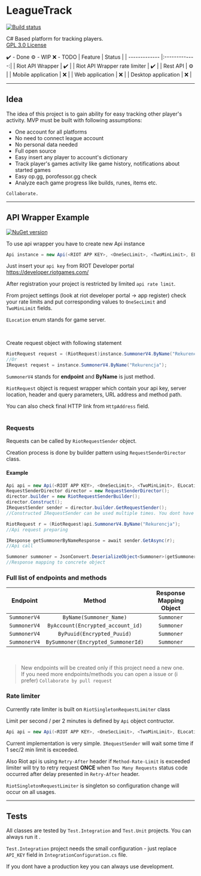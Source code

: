 # LeagueTrack

[![Build status](https://ci.appveyor.com/api/projects/status/1cwqfwrd5y7vt85q/branch/master?svg=true)](https://ci.appveyor.com/project/dawidkacprzak/leaguetrack/branch/master)

C# Based platform for tracking players.  
 [GPL 3.0 License](LICENSE)  


✔️ - Done
⚙️ - WIP
❌ - TODO
| Feature        | Status       |
| ------------- |:-------------:| 
| Riot API Wrapper     | ✔️ | 
| Riot API Wrapper rate limiter     | ✔️ | 
| Rest API     | ⚙️ |
| Mobile application | ❌ |
| Web application | ❌ |
| Desktop application | ❌ |

---

## Idea

The idea of this project is to gain ability for easy tracking other player's activity.
MVP must be built with following assumptions:
- One account for all platforms
- No need to connect league account
- No personal data needed
- Full open source
- Easy insert any player to account's dictionary
- Track player's games activity like game history, notifications about started games
- Easy op.gg, porofessor.gg check
- Analyze each game progress like builds, runes, items etc.


`Collaborate.`


---
## API Wrapper Example

[![NuGet version](https://badge.fury.io/nu/LeagueTrack.ApiWrapper.svg)](https://badge.fury.io/nu/LeagueTrack.ApiWrapper)

To use api wrapper you have to create new Api instance
```cs
Api instance = new Api(<RIOT APP KEY>, <OneSecLimit>, <TwoMinLimit>, ELocation.EUNE);
```
Just insert your `api key` from RIOT Developer portal https://developer.riotgames.com/

After registration your project is restricted by limited `api rate limit`. 

From project settings (look at riot developer portal -> app register) check your rate limits and put corresponding values to `OneSecLimit` and `TwoMinLimit` fields. 

`ELocation` enum stands for game server.

<br>

Create request object with following statement

```cs
RiotRequest request = (RiotRequest)instance.SummonerV4.ByName("Rekurencja");
//Or
IRequest request = instance.SummonerV4.ByName("Rekurencja");
```
`SummonerV4` stands for **endpoint** and **ByName** is just method.

`RiotRequest` object is request wrapper which contain your api key, server location, header and query parameters, URL address and method path.

You can also check final HTTP link from `HttpAddress` field.    
<br>
### Requests

Requests can be called by `RiotRequestSender` object.

Creation process is done by builder pattern using `RequestSenderDirector` class.

#### Example

```cs
Api api = new Api(<RIOT APP KEY>, <OneSecLimit>, <TwoMinLimit>, ELocation.EUNE);
RequestSenderDirector director = new RequestSenderDirector();
director.builder = new RiotRequestSenderBuilder();
director.Construct();
IRequestSender sender = director.builder.GetRequestSender(); 
//Constructed IRequestSender can be used multiple times. You dont have to contruct it every request

RiotRequest r = (RiotRequest)api.SummonerV4.ByName("Rekurencja"); 
//Api request preparing

IResponse getSummonerByNameResponse = await sender.GetAsync(r); 
//Api call

Summoner summoner = JsonConvert.DeserializeObject<Summoner>(getSummonerByNameResponse.GetResponseContent()); 
//Response mapping to concrete object

```


### Full list of **endpoints** and **methods** 
| Endpoint        | Method       | Response Mapping Object   |
| ------------- |:-------------:|:-------------:| 
| `SummonerV4`     | `ByName(Summoner_Name)` | `Summoner` |
| `SummonerV4`     | `ByAccount(Encrypted_account_id)` | `Summoner` | 
| `SummonerV4`     | `ByPuuid(Encrypted_Puuid)` | `Summoner` |
| `SummonerV4` | `BySummoner(Encrypted_SummonerId)` | `Summoner` |

<br>

>New endpoints will be created only if this project need a new one.  
>If you need more endpoints/methods you can open a issue or (i prefer) `Collaborate by pull request`


### Rate limiter
Currently rate limiter is built on `RiotSingletonRequestLimiter` class

Limit per second / per 2 minutes is defined by `Api` object contructor.
```cs
Api api = new Api(<RIOT APP KEY>, <OneSecLimit>, <TwoMinLimit>, ELocation.EUNE);
```
Current implementation is very simple. `IRequestSender` will wait some time if 1 sec/2 min limit is exceeded.

Also Riot api is using `Retry-After` header if `Method-Rate-Limit` is exceeded limiter will try to retry request **ONCE** when `Too Many Requests` status code occurred after delay presented in `Retry-After` header. 

`RiotSingletonRequestLimiter` is singleton so configuration change will occur on all usages.

---

## Tests
All classes are tested by `Test.Integration` and `Test.Unit` projects.
You can always run it .

`Test.Integration` project needs the small configuration - just replace `API_KEY` field in `IntegrationConfiguration.cs` file. 

If you dont have a production key you can always use development.
